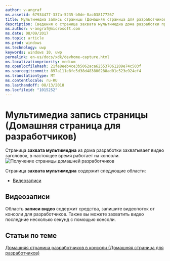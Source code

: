 ```yaml
---
author: v-angraf
ms.assetid: 67934477-337a-5235-b0de-8ac038177267
title: Мультимедиа запись страницы (Домашняя страница для разработчиков)
description: Сведения о странице захвата мультимедиа дома разработки приложения для одного Xbox.
ms.author: v-angraf@microsoft.com
ms.date: 08/09/2017
ms.topic: article
ms.prod: windows
ms.technology: uwp
keywords: windows 10, uwp
permalink: en-us/docs/xdk/devhome-capture.html
ms.localizationpriority: medium
ms.openlocfilehash: 21fe8eeb4ce3b5062aca625537061209e74c503f
ms.sourcegitcommit: 897a111e8fc5d38d483800288ad01c523e924ef4
ms.translationtype: MT
ms.contentlocale: ru-RU
ms.lasthandoff: 08/13/2018
ms.locfileid: "1015252"
---
```

# <a name="media-capture-page-dev-home"></a>Мультимедиа запись страницы (Домашняя страница для разработчиков)
   
  
Страница **захвата мультимедиа** из дома разработки захватывает видео заголовок, в настоящее время работает на консоли.   
 ![Получение страницы домашней разработчиков](images/devhome_capture.png)   
  
Страница **захвата мультимедиа** содержит следующие области:   
 
   *  [Видеозаписи](#ID4EHB)  

 
<a id="ID4EHB"></a>

   

## <a name="video-capture"></a>Видеозаписи  
   
  
Область **записи видео** содержит средства, запишите видеопоток от консоли для разработчиков. Также вы можете захватить видео последние несколько секунд с помощью консоли.   
  
<a id="ID4ERB"></a>

   

## <a name="see-also"></a>Статьи по теме  
 [Домашняя страница разработчиков в консоли (Домашняя страница для разработчиков)](dev-home.md)

  